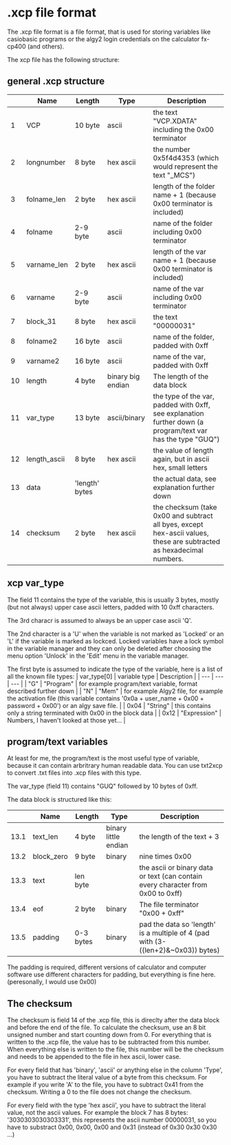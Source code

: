 # .xcp file format

The .xcp file format is a file format, that is used for storing variables like casiobasic programs or the algy2 login credentials on the calculator fx-cp400 (and others).

The xcp file has the following structure:

## general .xcp structure

| | Name | Length | Type | Description |
| --- | --- | --- | --- | --- |
|1 | VCP        | 10 byte | ascii     | the text "VCP.XDATA" including the 0x00 terminator |
|2 | longnumber |  8 byte | hex ascii | the number 0x5f4d4353 (which would represent the text "\_MCS") |
|3 | folname_len|  2 byte | hex ascii | length of the folder name + 1 (because 0x00 terminator is included) |
|4 | folname    |2-9 byte | ascii     | name of the folder including 0x00 terminator |
|5 | varname_len|  2 byte | hex ascii | length of the var name + 1 (because 0x00 terminator is included) |
|6 | varname    |2-9 byte | ascii     | name of the var including 0x00 terminator |
|7 | block_31   |  8 byte | hex ascii | the text "00000031" |
|8 | folname2   | 16 byte | ascii     | name of the folder, padded with 0xff |
|9 | varname2   | 16 byte | ascii     | name of the var, padded with 0xff |
|10| length     |  4 byte | binary big endian | The length of the data block |
|11| var_type   | 13 byte | ascii/binary     | the type of the var, padded with 0xff, see explanation further down (a program/text var has the type "GUQ") |
|12|length_ascii|  8 byte | hex ascii | the value of length again, but in ascii hex, small letters |
|13| data       | 'length' bytes | | the actual data, see explanation further down |
|14| checksum   |  2 byte | hex ascii | the checksum (take 0x00 and subtract all byes, except hex-ascii values, these are subtracted as hexadecimal numbers. |

## xcp var_type

The field 11 contains the type of the variable, this is usually 3 bytes, mostly (but not always) upper case ascii letters, padded with 10 0xff characters.

The 3rd characr is assumed to always be an upper case ascii 'Q'.

The 2nd character is a 'U' when the variable is not marked as 'Locked' or an 'L' if the variable is marked as lockced. Locked variables have a lock symbol in the variable manager 
and they can only be deleted after choosing the menu option 'Unlock' in the 'Edit' menu in the variable manager.

The first byte is assumed to indicate the type of the variable, here is a list of all the known file types:
| var_type\[0\] | variable type | Description |
| ---  | --- | --- |
| "G"  | "Program" | for example program/text variable, format described further down |
| "N"  | "Mem" | for example Algy2 file, for example the activation file (this variable contains '0x0a + user_name + 0x00 + password + 0x00') or an algy save file. |
| 0x04 | "String" | this contains only a string terminated with 0x00 in the block data |
| 0x12 | "Expression" | Numbers, I haven't looked at those yet... |

## program/text variables

At least for me, the program/text is the most useful type of variable, because it can contain arbritrary human readable data. You can use txt2xcp to convert .txt files into .xcp files with this type.

The var_type (field 11) contains "GUQ" followed by 10 bytes of 0xff.

The data block is structured like this:

|  | Name | Length | Type | Description |
| --- | --- | --- | --- | --- |
|13.1| text_len   |  4 byte | binary little endian | the length of the text + 3 |
|13.2| block_zero |  9 byte | binary | nine times 0x00 |
|13.3| text       | len byte |  | the ascii or binary data or text (can contain every character from 0x00 to 0xff) |
|13.4| eof        |  2 byte | binary | The file terminator "0x00 + 0xff" |
|13.5| padding    |0-3 bytes | binary | pad the data so 'length' is a multiple of 4 (pad with (3-((len+2)&~0x03)) bytes) |

The padding is required, different versions of calculator and computer software use different characters for padding, but everything is fine here. (peresonally, I would use 0x00)

## The checksum

The checksum is field 14 of the .xcp file, this is direclty after the data block and before the end of the file. 
To calculate the checksum, use an 8 bit unsigned number and start counting down from 0. For everything that is written to the .xcp file, the value has to be subtracted from this number.
When everything else is written to the file, this number will be the checksum and needs to be appended to the file in hex ascii, lower case.

For every field that has 'binary', 'ascii' or anything else in the column 'Type', you have to subtract the literal value of a byte from this checksum. For example if you write 'A' to the file, you have to
subtract 0x41 from the checksum. Writing a 0 to the file does not change the checksum. 

For every field with the type 'hex ascii', you have to subtract the literal value, not the ascii values. For example the block 7 has 8 bytes: '3030303030303331', 
this represents the ascii number 00000031, so you have to substract 0x00, 0x00, 0x00 and 0x31 (instead of 0x30 0x30 0x30 ...)

